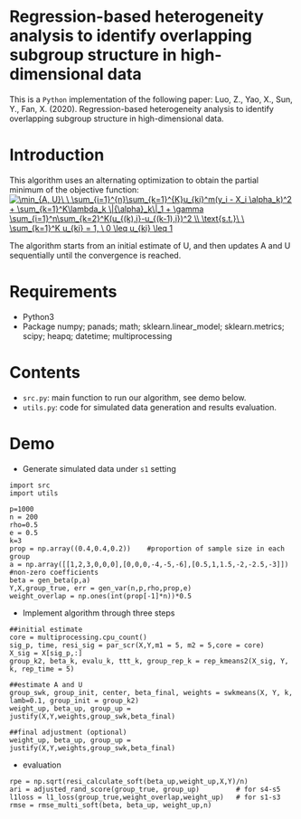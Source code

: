 # Regression-based heterogeneity analysis to identify overlapping subgroup structure in high-dimensional data
This is a `Python` implementation of the following paper:
Luo, Z., Yao, X., Sun, Y., Fan, X. (2020). Regression-based heterogeneity analysis to identify overlapping subgroup structure in high-dimensional data.

# Introduction
This algorithm uses an alternating optimization to obtain the partial minimum of the objective function:
<a href="https://www.codecogs.com/eqnedit.php?latex=\min_{A,&space;U}\&space;\&space;\sum_{i=1}^{n}\sum_{k=1}^{K}u_{ki}^m(y_i&space;-&space;X_i&space;\alpha_k)^2&space;&plus;&space;\sum_{k=1}^K\lambda_k&space;\|{\alpha}_k\|_1&space;&plus;&space;\gamma&space;\sum_{i=1}^n\sum_{k=2}^K(u_{(k),i}-u_{(k-1),i})^2&space;\\&space;\text{s.t.}\&space;\&space;\sum_{k=1}^K&space;u_{ki}&space;=&space;1,&space;\&space;0&space;\leq&space;u_{ki}&space;\leq&space;1" target="_blank"><img src="https://latex.codecogs.com/gif.latex?\min_{A,&space;U}\&space;\&space;\sum_{i=1}^{n}\sum_{k=1}^{K}u_{ki}^m(y_i&space;-&space;X_i&space;\alpha_k)^2&space;&plus;&space;\sum_{k=1}^K\lambda_k&space;\|{\alpha}_k\|_1&space;&plus;&space;\gamma&space;\sum_{i=1}^n\sum_{k=2}^K(u_{(k),i}-u_{(k-1),i})^2&space;\\&space;\text{s.t.}\&space;\&space;\sum_{k=1}^K&space;u_{ki}&space;=&space;1,&space;\&space;0&space;\leq&space;u_{ki}&space;\leq&space;1" title="\min_{A, U}\ \ \sum_{i=1}^{n}\sum_{k=1}^{K}u_{ki}^m(y_i - X_i \alpha_k)^2 + \sum_{k=1}^K\lambda_k \|{\alpha}_k\|_1 + \gamma \sum_{i=1}^n\sum_{k=2}^K(u_{(k),i}-u_{(k-1),i})^2 \\ \text{s.t.}\ \ \sum_{k=1}^K u_{ki} = 1, \ 0 \leq u_{ki} \leq 1" /></a>

The algorithm starts from an initial estimate of U, and then updates A and U sequentially until the convergence is reached.

# Requirements
* Python3
* Package numpy; panads; math; sklearn.linear_model; sklearn.metrics; scipy; heapq; datetime; multiprocessing

# Contents
* `src.py`: main function to run our algorithm, see demo below.
* `utils.py`: code for simulated data generation and results evaluation.

# Demo
* Generate simulated data under `s1` setting
```
import src
import utils

p=1000
n = 200
rho=0.5
e = 0.5
k=3
prop = np.array((0.4,0.4,0.2))    #proportion of sample size in each group
a = np.array([[1,2,3,0,0,0],[0,0,0,-4,-5,-6],[0.5,1,1.5,-2,-2.5,-3]])   #non-zero coefficients
beta = gen_beta(p,a)
Y,X,group_true, err = gen_var(n,p,rho,prop,e)
weight_overlap = np.ones(int(prop[-1]*n))*0.5
```
* Implement algorithm through three steps 
```
##initial estimate
core = multiprocessing.cpu_count()
sig_p, time, resi_sig = par_scr(X,Y,m1 = 5, m2 = 5,core = core)
X_sig = X[sig_p,:]
group_k2, beta_k, evalu_k, ttt_k, group_rep_k = rep_kmeans2(X_sig, Y, k, rep_time = 5)

##estimate A and U
group_swk, group_init, center, beta_final, weights = swkmeans(X, Y, k, lamb=0.1, group_init = group_k2)
weight_up, beta_up, group_up = justify(X,Y,weights,group_swk,beta_final)

##final adjustment (optional)
weight_up, beta_up, group_up = justify(X,Y,weights,group_swk,beta_final)
```
* evaluation
```
rpe = np.sqrt(resi_calculate_soft(beta_up,weight_up,X,Y)/n)
ari = adjusted_rand_score(group_true, group_up)         # for s4-s5
l1loss = l1_loss(group_true,weight_overlap,weight_up)   # for s1-s3
rmse = rmse_multi_soft(beta, beta_up, weight_up,n)
```

